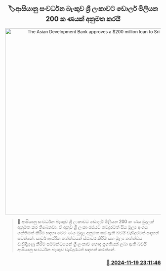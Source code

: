 <p align='center'><b><h2 align='center' title='The Asian Development Bank approves a $200 million loan to Sri Lanka'>🏷ආසියානු සංවර්ධන බැංකුව ශ්‍රී ලංකාවට ඩොලර් මිලියන 200 ක ණයක් අනුමත කරයි</h2></b></p>
<p align='center'><img src='https://helakuru.sgp1.cdn.digitaloceanspaces.com/esana/images/lib/adb-bank.jpg' width='600' alt='The Asian Development Bank approves a $200 million loan to Sri Lanka'></p>

>📝 ආසියානු සංවර්ධන බැංකුව ශ්‍රී ලංකාවට ඩොලර් මිලියන 200 ක ණය මුදලක් අනුමත කර තිබෙනවා.
ඒ අනුව ශ්‍රී ලංකා රජයට තවදුරටත් සිය මූල්‍ය අංශය ශක්තිමත් කිරීම සඳහා මෙම ණය මුදල අනුමත කර ඇති බවයි වැඩිදුරටත් සඳහන් වෙන්නේ.
සාර්ව ආර්ථික තත්ත්වයන් ස්ථාවර කිරීම සහ මූල්‍ය තත්ත්වය වැඩිදියුණු කිරීම සම්බන්ධයෙන් ශ්‍රී ලංකාව හොඳ ප්‍රගතියක් ලබා ඇති බවයි ආසියානු සංවර්ධන බැංකුව වැඩිදුරටත් සඳහන් කරන්නේ. 


<h3 align='right'><a href='https://www.helakuru.lk/esana/p/105256/'>📅 2024-11-19 23:11:46</a></h3>
